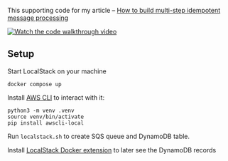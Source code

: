 This supporting code for my article – [How to build multi-step idempotent message processing](https://medium.com/@denissudak/how-to-build-multi-step-message-processing-72dd5c392050)

[![Watch the code walkthrough video](https://img.youtube.com/vi/-7NUO6QRfss/0.jpg)](https://www.youtube.com/watch?v=-7NUO6QRfss)

## Setup
Start LocalStack on your machine

    docker compose up

Install [AWS CLI](https://docs.localstack.cloud/user-guide/integrations/aws-cli/) to interact with it:

    python3 -m venv .venv
    source venv/bin/activate
    pip install awscli-local

Run `localstack.sh` to create SQS queue and DynamoDB table.

Install [LocalStack Docker extension](https://docs.localstack.cloud/user-guide/tools/localstack-docker-extension/) to
later see the DynamoDB records 

